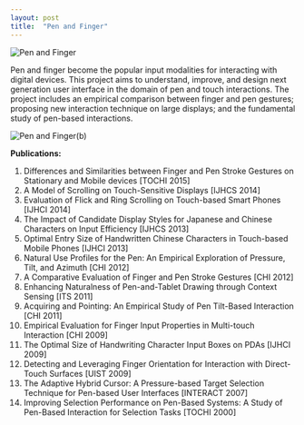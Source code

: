 ```yaml
---
layout: post
title:  "Pen and Finger"
---
```


![Pen and Finger](https://farm1.staticflickr.com/971/40440611710_e59925931d_b.jpg)

Pen and finger become the popular input modalities for interacting with digital devices. This project aims to understand, improve, and design next generation user interface in the domain of pen and touch interactions. The project includes an empirical comparison between finger and pen gestures; proposing new interaction technique on large displays; and the fundamental study of pen-based interactions.

![Pen and Finger(b)](https://farm1.staticflickr.com/951/41526360494_0559b1fbe3_b.jpg)

**Publications:**

1. Differences and Similarities between Finger and Pen Stroke Gestures on Stationary and Mobile devices [TOCHI 2015]
2. A Model of Scrolling on Touch-Sensitive Displays [IJHCS 2014]
3. Evaluation of Flick and Ring Scrolling on Touch-based Smart Phones [IJHCI 2014]
4. The Impact of Candidate Display Styles for Japanese and Chinese Characters on Input Efficiency [IJHCS 2013]
5. Optimal Entry Size of Handwritten Chinese Characters in Touch-based Mobile Phones [IJHCI 2013]
6. Natural Use Profiles for the Pen: An Empirical Exploration of Pressure, Tilt, and Azimuth [CHI 2012]
7. A Comparative Evaluation of Finger and Pen Stroke Gestures [CHI 2012]
8. Enhancing Naturalness of Pen-and-Tablet Drawing through Context Sensing [ITS 2011]
9. Acquiring and Pointing: An Empirical Study of Pen Tilt-Based Interaction [CHI 2011]
10. Empirical Evaluation for Finger Input Properties in Multi-touch Interaction [CHI 2009]
11. The Optimal Size of Handwriting Character Input Boxes on PDAs [IJHCI 2009]
12. Detecting and Leveraging Finger Orientation for Interaction with Direct-Touch Surfaces [UIST 2009]
13. The Adaptive Hybrid Cursor: A Pressure-based Target Selection Technique for Pen-based User Interfaces [INTERACT 2007]
14. Improving Selection Performance on Pen-Based Systems: A Study of Pen-Based Interaction for Selection Tasks [TOCHI 2000]
